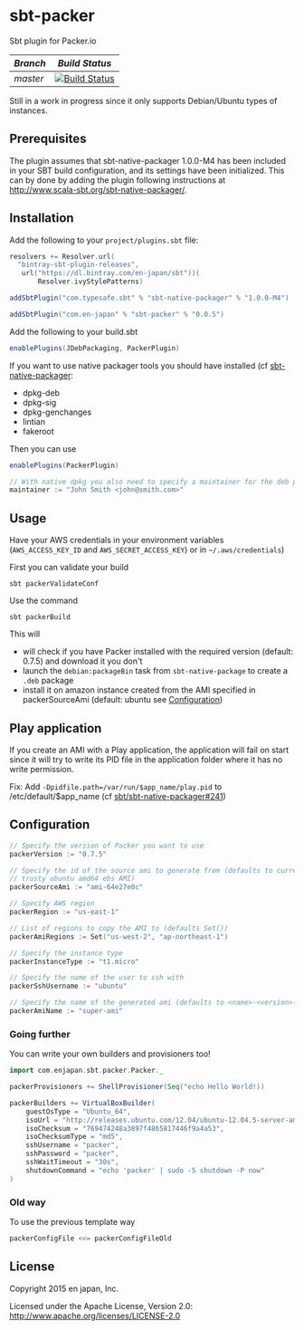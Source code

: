 # sbt-packer
Sbt plugin for Packer.io

*Branch*|*Build Status*|
|---|---|
|*master*|[![Build Status](https://travis-ci.org/en-japan/sbt-packer.svg)](https://travis-ci.org/en-japan/sbt-packer)|

Still in a work in progress since it only supports Debian/Ubuntu types of
instances.

## Prerequisites
The plugin assumes that sbt-native-packager 1.0.0-M4 has been included in
your SBT build configuration, and its settings have been
initialized. This can by done by adding the plugin following instructions at
http://www.scala-sbt.org/sbt-native-packager/.

## Installation

Add the following to your `project/plugins.sbt` file:
```scala
resolvers += Resolver.url(
  "bintray-sbt-plugin-releases",
   url("https://dl.bintray.com/en-japan/sbt"))(
       Resolver.ivyStylePatterns)

addSbtPlugin("com.typesafe.sbt" % "sbt-native-packager" % "1.0.0-M4")

addSbtPlugin("com.en-japan" % "sbt-packer" % "0.0.5")
```

Add the following to your build.sbt
```scala
enablePlugins(JDebPackaging, PackerPlugin)
```

If you want to use native packager tools you should have installed (cf
[sbt-native-packager](http://www.scala-sbt.org/sbt-native-packager/formats/debian.html#requirements):
- dpkg-deb
- dpkg-sig
- dpkg-genchanges
- lintian
- fakeroot

Then you can use
```scala
enablePlugins(PackerPlugin)

// With native dpkg you also need to specify a maintainer for the deb package.
maintainer := "John Smith <john@smith.com>"
```

## Usage

Have your AWS credentials in your environment variables (`AWS_ACCESS_KEY_ID` and `AWS_SECRET_ACCESS_KEY`) or in `~/.aws/credentials`)

First you can validate your build
```shell
sbt packerValidateConf
```

Use the command
```shell
sbt packerBuild
```
This will 
- will check if you have Packer installed with the required version (default:
  0.7.5) and download it you don't
- launch the `debian:packageBin` task from `sbt-native-package` to create a `.deb` package
- install it on amazon instance created from the AMI specified in packerSourceAmi (default: ubuntu see [Configuration](#Configuration))

## Play application
If you create an AMI with a Play application, the application will fail on
start since it will try to write its PID file in the application folder where
it has no write permission.

Fix: Add `-Dpidfile.path=/var/run/$app_name/play.pid` to /etc/default/$app_name
(cf [sbt/sbt-native-packager#241](https://github.com/sbt/sbt-native-packager/issues/241#issuecomment-42141586))

## Configuration

```scala
// Specify the version of Packer you want to use
packerVersion := "0.7.5"

// Specify the id of the source ami to generate from (defaults to current
// trusty ubuntu amd64 ebs AMI)
packerSourceAmi := "ami-64e27e0c"

// Specify AWS region
packerRegion := "us-east-1"

// List of regions to copy the AMI to (defaults Set())
packerAmiRegions := Set("us-west-2", "ap-northeast-1")

// Specify the instance type
packerInstanceType := "t1.micro"

// Specify the name of the user to ssh with
packerSshUsername := "ubuntu"

// Specify the name of the generated ami (defaults to <name>-<version>-{{timestamp}})
packerAmiName := "super-ami"
```

### Going further

You can write your own builders and provisioners too!

```scala
import com.enjapan.sbt.packer.Packer._

packerProvisioners += ShellProvisioner(Seq("echo Hello World!))

packerBuilders += VirtualBoxBuilder(
    guestOsType = "Ubuntu_64",
    isoUrl = "http://releases.ubuntu.com/12.04/ubuntu-12.04.5-server-amd64.iso",
    isoChecksum = "769474248a3897f4865817446f9a4a53",
    isoChecksumType = "md5",
    sshUsername = "packer",
    sshPassword = "packer",
    sshWaitTimeout = "30s",
    shutdownCommand = "echo 'packer' | sudo -S shutdown -P now"
)
```

### Old way

To use the previous template way

```scala
packerConfigFile <<= packerConfigFileOld
```


## License
Copyright 2015 en japan, Inc.

Licensed under the Apache License, Version 2.0: http://www.apache.org/licenses/LICENSE-2.0
